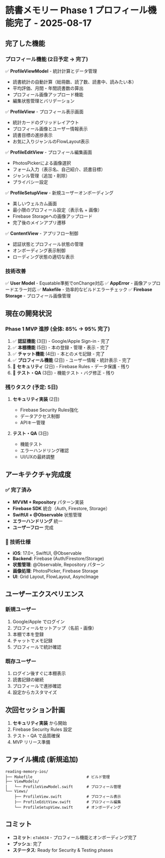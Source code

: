 # 読書メモリー Phase 1 プロフィール機能完了 - 2025-08-17

## 完了した機能

### プロフィール機能 (2日予定 → 完了)
✅ **ProfileViewModel** - 統計計算とデータ管理
- 読書統計の自動計算（総冊数、読了数、読書中、読みたい本）
- 平均評価、月間・年間読書数の算出
- プロフィール画像アップロード機能
- 編集状態管理とバリデーション

✅ **ProfileView** - プロフィール表示画面
- 統計カードのグリッドレイアウト
- プロフィール画像とユーザー情報表示
- 読書目標の進捗表示
- お気に入りジャンルのFlowLayout表示

✅ **ProfileEditView** - プロフィール編集画面
- PhotosPickerによる画像選択
- フォーム入力（表示名、自己紹介、読書目標）
- ジャンル管理（追加・削除）
- プライバシー設定

✅ **ProfileSetupView** - 新規ユーザーオンボーディング
- 美しいウェルカム画面
- 最小限のプロフィール設定（表示名 + 画像）
- Firebase Storageへの画像アップロード
- 完了後のメインアプリ遷移

✅ **ContentView** - アプリフロー制御
- 認証状態とプロフィール状態の管理
- オンボーディング表示制御
- ローディング状態の適切な表示

### 技術改善
✅ **User Model** - Equatable準拠でonChange対応
✅ **AppError** - 画像アップロードエラー対応
✅ **Makefile** - 効率的なビルドエラーチェック
✅ **Firebase Storage** - プロフィール画像管理

## 現在の開発状況

### Phase 1 MVP 進捗 (全体: 85% → 95% 完了)
1. ✅ **認証機能** (3日) - Google/Apple Sign-in - 完了
2. ✅ **本棚機能** (5日) - 本の登録・管理・表示 - 完了  
3. ✅ **チャット機能** (4日) - 本とのメモ記録 - 完了
4. ✅ **プロフィール機能** (2日) - ユーザー情報・統計表示 - 完了
5. 🔄 **セキュリティ** (2日) - Firebase Rules・データ保護 - 残り
6. 🔄 **テスト・QA** (3日) - 機能テスト・バグ修正 - 残り

### 残りタスク (予定: 5日)
1. **セキュリティ実装** (2日)
   - Firebase Security Rules強化
   - データアクセス制御
   - APIキー管理
   
2. **テスト・QA** (3日)
   - 機能テスト
   - エラーハンドリング確認
   - UI/UXの最終調整

## アーキテクチャ完成度

### ✅ 完了済み
- **MVVM + Repository** パターン実装
- **Firebase SDK** 統合（Auth, Firestore, Storage）
- **SwiftUI + @Observable** 状態管理
- **エラーハンドリング** 統一
- **ユーザーフロー** 完成

### 🎯 技術仕様
- **iOS**: 17.0+, SwiftUI, @Observable
- **Backend**: Firebase (Auth/Firestore/Storage)
- **状態管理**: @Observable, Repository パターン
- **画像処理**: PhotosPicker, Firebase Storage
- **UI**: Grid Layout, FlowLayout, AsyncImage

## ユーザーエクスペリエンス

### 新規ユーザー
1. Google/Apple でログイン
2. プロフィールセットアップ（名前・画像）
3. 本棚で本を登録
4. チャットでメモ記録
5. プロフィールで統計確認

### 既存ユーザー
1. ログイン後すぐに本棚表示
2. 読書記録の継続
3. プロフィールで進捗確認
4. 設定からカスタマイズ

## 次回セッション計画

1. **セキュリティ実装** から開始
2. Firebase Security Rules 設定
3. テスト・QA で品質確保
4. MVP リリース準備

## ファイル構成 (新規追加)

```
reading-memory-ios/
├── Makefile                        # ビルド管理
├── ViewModels/
│   └── ProfileViewModel.swift      # プロフィール管理
└── Views/
    ├── ProfileView.swift           # プロフィール表示
    ├── ProfileEditView.swift       # プロフィール編集
    └── ProfileSetupView.swift      # オンボーディング
```

## コミット
- **コミット**: `e7ab634` - プロフィール機能とオンボーディング完了
- **プッシュ**: 完了
- **ステータス**: Ready for Security & Testing phases